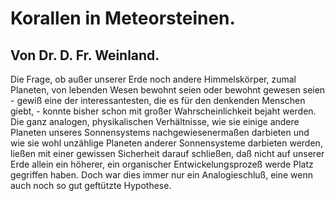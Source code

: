 # Korallen in Meteorsteinen.

## Von Dr. D. Fr. Weinland.

Die Frage, ob außer unserer Erde noch andere Himmelskörper, zumal Planeten, von lebenden Wesen bewohnt seien oder bewohnt gewesen seien - gewiß eine der interessantesten, die es für den denkenden Menschen giebt, - konnte bisher schon mit großer Wahrscheinlichkeit bejaht werden. Die ganz analogen, physikalischen Verhältnisse, wie sie einige andere Planeten unseres Sonnensystems nachgewiesenermaßen darbieten und wie sie wohl unzählige Planeten anderer Sonnensysteme darbieten werden, ließen mit einer gewissen Sicherheit darauf schließen, daß nicht auf unserer Erde allein ein höherer, ein organischer Entwickelungsprozeß werde Platz gegriffen haben. Doch war dies immer nur ein Analogieschluß, eine wenn auch noch so gut geftützte Hypothese.



